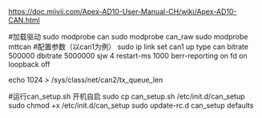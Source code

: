 https://doc.miivii.com/Apex-AD10-User-Manual-CH/wiki/Apex-AD10-CAN.html

#加载驱动
sudo modprobe can
sudo modprobe can_raw
sudo modprobe mttcan
#配置参数（以can1为例）
sudo ip link set can1 up type can bitrate 500000 dbitrate 5000000 sjw 4 restart-ms 1000 berr-reporting on fd on loopback off


echo 1024 > /sys/class/net/can2/tx_queue_len

#运行can_setup.sh   开机自启
sudo cp can_setup.sh /etc/init.d/can_setup
sudo chmod +x /etc/init.d/can_setup
sudo update-rc.d can_setup defaults


